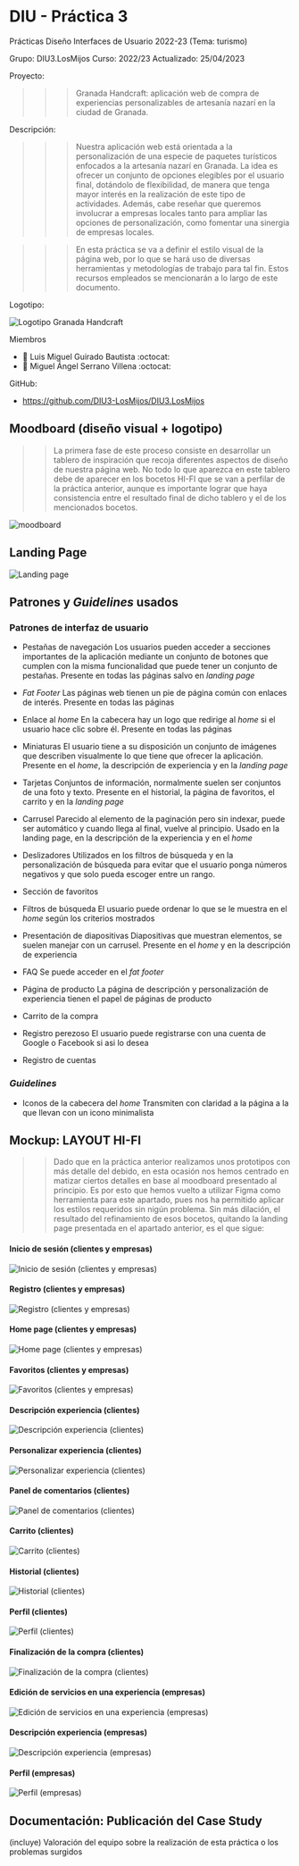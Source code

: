 # DIU - Práctica 3
Prácticas Diseño Interfaces de Usuario 2022-23 (Tema: turismo)

Grupo: DIU3.LosMijos  Curso: 2022/23 
Actualizado: 25/04/2023

Proyecto: 

>>> Granada Handcraft: aplicación web de compra de experiencias personalizables de artesanía nazarí en la ciudad de Granada.

Descripción: 

>>> Nuestra aplicación web está orientada a la personalización de una especie de paquetes turísticos enfocados a la artesanía nazarí en Granada. La idea es ofrecer un conjunto de opciones elegibles por el usuario final, dotándolo de flexibilidad, de manera que tenga mayor interés en la realización de este tipo de actividades. Además, cabe reseñar que queremos involucrar a empresas locales tanto para ampliar las opciones de personalización, como fomentar una sinergia de empresas locales.

>>> En esta práctica se va a definir el estilo visual de la página web, por lo que se hará uso de diversas herramientas y metodologías de trabajo para tal fin. Estos recursos empleados se mencionarán a lo largo de este documento.

Logotipo:

![Logotipo Granada Handcraft](logo.png)

Miembros

 * :bust_in_silhouette:   Luis Miguel Guirado Bautista     :octocat:     
 * :bust_in_silhouette:   Miguel Ángel Serrano Villena     :octocat:

GitHub: 

  * https://github.com/DIU3-LosMijos/DIU3.LosMijos

## Moodboard (diseño visual + logotipo)   

>> La primera fase de este proceso consiste en desarrollar un tablero de inspiración que recoja diferentes aspectos de diseño de nuestra página web. No todo lo que aparezca en este tablero debe de aparecer en los bocetos HI-FI que se van a perfilar de la práctica anterior, aunque es importante lograr que haya consistencia entre el resultado final de dicho tablero y el de los mencionados bocetos.

![moodboard](moodboard.png)

## Landing Page

![Landing page](Prototipos/landing_page.png)

## Patrones y *Guidelines* usados

### Patrones de interfaz de usuario

- Pestañas de navegación
  Los usuarios pueden acceder a secciones importantes de la aplicación mediante un conjunto de botones que cumplen con la misma funcionalidad que puede tener un conjunto de pestañas.       Presente en todas las páginas salvo en *landing page*
  
- *Fat Footer*
  Las páginas web tienen un pie de página común con enlaces de interés. Presente en todas las páginas
   
- Enlace al *home*
  En la cabecera hay un logo que redirige al *home* si el usuario hace clic sobre él. Presente en todas las páginas
  
- Miniaturas
  El usuario tiene a su disposición un conjunto de imágenes que describen visualmente lo que tiene que ofrecer la aplicación. Presente en el *home*, la descripción de experiencia y en la *landing page*
  
- Tarjetas
  Conjuntos de información, normalmente suelen ser conjuntos de una foto y texto. Presente en el historial, la página de favoritos, el carrito y en la *landing page*
  
- Carrusel
  Parecido al elemento de la paginación pero sin indexar, puede ser automático y cuando llega al final, vuelve al principio. Usado en la landing page, en la descripción de la experiencia y en el *home*
  
- Deslizadores
  Utilizados en los filtros de búsqueda y en la personalización de búsqueda para evitar que el usuario ponga números negativos y que solo pueda escoger entre un rango.
  
- Sección de favoritos

- Filtros de búsqueda
  El usuario puede ordenar lo que se le muestra en el *home* según los criterios mostrados
  
- Presentación de diapositivas
  Diapositivas que muestran elementos, se suelen manejar con un carrusel. Presente en el *home* y en la descripción de experiencia
  
- FAQ
  Se puede acceder en el *fat footer*
  
- Página de producto
  La página de descripción y personalización de experiencia tienen el papel de páginas de producto
  
- Carrito de la compra

- Registro perezoso
  El usuario puede registrarse con una cuenta de Google o Facebook si asi lo desea
  
- Registro de cuentas

### *Guidelines*

- Iconos de la cabecera del *home*
Transmiten con claridad a la página a la que llevan con un icono minimalista


## Mockup: LAYOUT HI-FI

>> Dado que en la práctica anterior realizamos unos prototipos con más detalle del debido, en esta ocasión nos hemos centrado en matizar ciertos detalles en base al moodboard presentado al principio. Es por esto que hemos vuelto a utilizar Figma como herramienta para este apartado, pues nos ha permitido aplicar los estilos requeridos sin nigún problema. Sin más dilación, el resultado del refinamiento de esos bocetos, quitando la landing page presentada en el apartado anterior, es el que sigue:

#### Inicio de sesión (clientes y empresas)

![Inicio de sesión (clientes y empresas)](Prototipos/inicio_sesion_clientesyempresas.png)

#### Registro (clientes y empresas)

![Registro (clientes y empresas)](Prototipos/registro_clientesyempresas.png)

#### Home page (clientes y empresas)

![Home page (clientes y empresas)](Prototipos/home_clientesyempresas.png)

#### Favoritos (clientes y empresas)

![Favoritos (clientes y empresas)](Prototipos/favoritos_clientesyempresas.png)

#### Descripción experiencia (clientes)

![Descripción experiencia (clientes)](Prototipos/descripcion_experiencia_clientes.png)

#### Personalizar experiencia (clientes)

![Personalizar experiencia (clientes)](Prototipos/personalizar_experiencia_clientes.png)

#### Panel de comentarios (clientes)

![Panel de comentarios (clientes)](Prototipos/panel_comentarios_clientes.png)

#### Carrito (clientes)

![Carrito (clientes)](Prototipos/carrito_clientes.png)

#### Historial (clientes)

![Historial (clientes)](Prototipos/historial_clientes.png)

#### Perfil (clientes)

![Perfil (clientes)](Prototipos/perfil_clientes.png)

#### Finalización de la compra (clientes)

![Finalización de la compra (clientes)](Prototipos/finalizar_compra_clientes.png)

#### Edición de servicios en una experiencia (empresas)

![Edición de servicios en una experiencia (empresas)](Prototipos/edicion_servicios_experiencia_empresa.png)

#### Descripción experiencia (empresas)

![Descripción experiencia (empresas)](Prototipos/descripcion_experiencia_empresas.png)

#### Perfil (empresas)

![Perfil (empresas)](Prototipos/perfil_empresas.png)

## Documentación: Publicación del Case Study


(incluye) Valoración del equipo sobre la realización de esta práctica o los problemas surgidos
 
